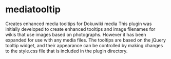 # mediatooltip
Creates enhanced media tooltips for Dokuwiki media
This plugin was initially developed to create enhanced tooltips and image filenames for wikis that use images based on photographs. However it has been expanded for use with any media files. The tooltips are based on the jQuery tooltip widget, and their appearance can be controlled by making changes to the style.css file that is included in the plugin directory. 
